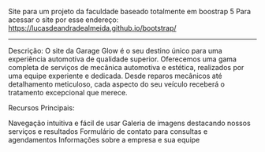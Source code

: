 Site para um projeto da faculdade baseado totalmente em boostrap 5
Para acessar o site por esse endereço: https://lucasdeandradealmeida.github.io/bootstrap/
<hr>
Descrição:
O site da Garage Glow é o seu destino único para uma experiência automotiva de qualidade superior. Oferecemos uma gama completa de serviços de mecânica automotiva e estética, realizados por uma equipe experiente e dedicada. Desde reparos mecânicos até detalhamento meticuloso, cada aspecto do seu veículo receberá o tratamento excepcional que merece.

Recursos Principais:

Navegação intuitiva e fácil de usar
Galeria de imagens destacando nossos serviços e resultados
Formulário de contato para consultas e agendamentos
Informações sobre a empresa e sua equipe
